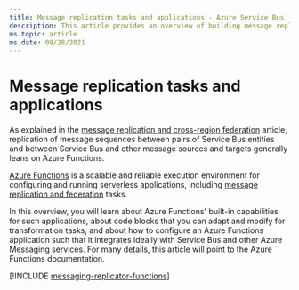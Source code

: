 ```yaml
---
title: Message replication tasks and applications - Azure Service Bus | Microsoft Docs
description: This article provides an overview of building message replication tasks and applications with Azure Functions
ms.topic: article
ms.date: 09/28/2021
---
```


# Message replication tasks and applications

As explained in the [message replication and cross-region federation](service-bus-federation-overview.md) article, replication of message sequences between pairs of Service Bus entities and between Service Bus and other message sources and targets generally leans on Azure Functions.

[Azure Functions](../azure-functions/functions-overview.md) is a scalable and reliable execution environment for configuring and running serverless applications, including [message replication and federation](service-bus-federation-overview.md) tasks.

In this overview, you will learn about Azure Functions' built-in capabilities for such applications, about  code blocks that you can adapt and modify for transformation tasks, and about how to configure an Azure Functions application such that it integrates ideally with Service Bus and other Azure Messaging services. For many details, this article will point to the Azure Functions documentation.

[!INCLUDE [messaging-replicator-functions](~/reusable-content/ce-skilling/azure/includes/messaging-replicator-functions.md)]
